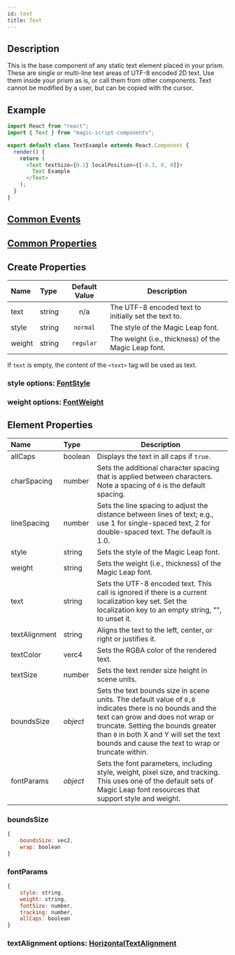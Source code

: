 ```yaml
---
id: text
title: Text
---
```


## Description

This is the base component of any static text element placed in your prism. These are single or multi-line text areas of UTF-8 encoded 2D text. Use them inside your prism as is, or call them from other components. Text cannot be modified by a user, but can be copied with the cursor.

## Example

```javascript
import React from "react";
import { Text } from "magic-script-components";

export default class TextExample extends React.Component {
  render() {
    return (
      <Text textSize={0.1} localPosition={[-0.3, 0, 0]}>
        Text Example
      </Text>
    );
  }
}
```

## [Common Events](../types/Events.md)

## [Common Properties](../types/Properties.md)

## Create Properties

| Name   | Type   | Default Value | Description                                          |
| :----- | :----- | :-----------: | ---------------------------------------------------- |
| text   | string |      n/a      | The UTF-8 encoded text to initially set the text to. |
| style  | string |   `normal`    | The style of the Magic Leap font.                    |
| weight | string |   `regular`   | The weight (i.e., thickness) of the Magic Leap font. |

If `text` is empty, the content of the `<text>` tag will be used as text.

### style options: [FontStyle](../types/FontStyle.md)

### weight options: [FontWeight](../types/FontWeight.md)

## Element Properties

| Name          | Type     | Description                                                                                                                                                                                                                                                                        |
| :------------ | :------- | ---------------------------------------------------------------------------------------------------------------------------------------------------------------------------------------------------------------------------------------------------------------------------------- |
| allCaps       | boolean  | Displays the text in all caps if `true`.                                                                                                                                                                                                                                           |
| charSpacing   | number   | Sets the additional character spacing that is applied between characters. Note a spacing of `0` is the default spacing.                                                                                                                                                            |
| lineSpacing   | number   | Sets the line spacing to adjust the distance between lines of text; e.g., use 1 for single-spaced text, 2 for double-spaced text. The default is 1.0.                                                                                                                              |
| style         | string   | Sets the style of the Magic Leap font.                                                                                                                                                                                                                                             |
| weight        | string   | Sets the weight (i.e., thickness) of the Magic Leap font.                                                                                                                                                                                                                          |
| text          | string   | Sets the UTF-8 encoded text. This call is ignored if there is a current localization key set. Set the localization key to an empty string, "", to unset it.                                                                                                                        |
| textAlignment | string   | Aligns the text to the left, center, or right or justifies it.                                                                                                                                                                                                                     |
| textColor     | verc4    | Sets the RGBA color of the rendered text.                                                                                                                                                                                                                                          |
| textSize      | number   | Sets the text render size height in scene units.                                                                                                                                                                                                                                   |
| boundsSize    | _object_ | Sets the text bounds size in scene units. The default value of `0,0` indicates there is no bounds and the text can grow and does not wrap or truncate. Setting the bounds greater than `0` in both X and Y will set the text bounds and cause the text to wrap or truncate within. |
| fontParams    | _object_ | Sets the font parameters, including style, weight, pixel size, and tracking. This uses one of the default sets of Magic Leap font resources that support style and weight.                                                                                                         |

### boundsSize

```javascript
{
    boundsSize: vec2,
    wrap: boolean
}
```

### fontParams

```javascript
{
    style: string,
    weight: string,
    fontSize: number,
    tracking: number,
    allCaps: boolean
}
```

### textAlignment options: [HorizontalTextAlignment](../types/HorizontalTextAlignment.md)
